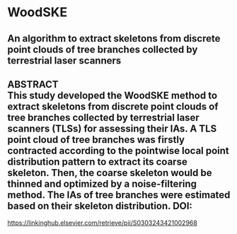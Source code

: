 # WoodSKE
An algorithm to extract skeletons from discrete point clouds of tree branches collected by terrestrial laser scanners
--
**ABSTRACT**<br>
     This study developed the WoodSKE method to extract skeletons from discrete point clouds of tree branches collected by terrestrial laser scanners (TLSs) for assessing their IAs. A TLS point cloud of tree branches was firstly contracted according to the pointwise local point distribution pattern to extract its coarse skeleton. Then, the coarse skeleton would be thinned and optimized by a noise-filtering method. The IAs of tree branches were estimated based on their skeleton distribution. 
DOI:
--
https://linkinghub.elsevier.com/retrieve/pii/S0303243421002968

